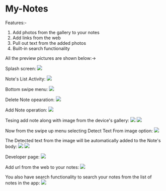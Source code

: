 # My-Notes
Features:-
1. Add photos from the gallery to your notes
2. Add links from the web
3. Pull out text from the added photos
4. Built-in search functionality


All the preview pictures are shown below:->

Splash screen:
![](app/src/main/res/drawable/one.png)

Note's List Activity:
![](app/src/main/res/drawable/two.png)

Bottom swipe menu:
![](app/src/main/res/drawable/three.png)

Delete Note opearation:
![](app/src/main/res/drawable/four.png)

Add Note operation:
![](app/src/main/res/drawable/five.png)

Tesing add note along with image from the device's gallery:
![](app/src/main/res/drawable/six.png)
![](app/src/main/res/drawable/seven.png)

Now from the swipe up menu selecting Detect Text From image option:
![](app/src/main/res/drawable/eight.png)

The Detected text from the image will be automatically added to the Note's body:
![](app/src/main/res/drawable/nine.png)
![](app/src/main/res/drawable/ten.png)

Developer page:
![](app/src/main/res/drawable/eleven.png)

Add url from the web to your notes:
![](app/src/main/res/drawable/twelve.png)

You also have search functionality to search your notes from the list of notes in the app:
![](app/src/main/res/drawable/thirteen.png)
